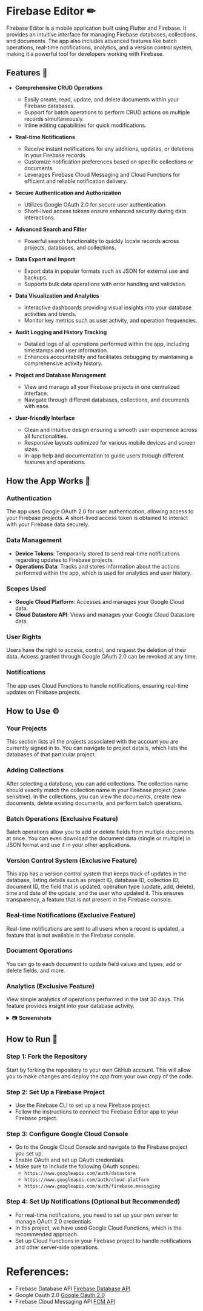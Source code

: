 # Firebase Editor ✏

Firebase Editor is a mobile application built using Flutter and Firebase. It provides an intuitive interface for managing Firebase databases, collections, and documents. The app also includes advanced features like batch operations, real-time notifications, analytics, and a version control system, making it a powerful tool for developers working with Firebase.

## Features 📃

- **Comprehensive CRUD Operations**
  - Easily create, read, update, and delete documents within your Firebase databases.
  - Support for batch operations to perform CRUD actions on multiple records simultaneously.
  - Inline editing capabilities for quick modifications.
  
- **Real-time Notifications**
  - Receive instant notifications for any additions, updates, or deletions in your Firebase records.
  - Customize notification preferences based on specific collections or documents.
  - Leverages Firebase Cloud Messaging and Cloud Functions for efficient and reliable notification delivery.
  
- **Secure Authentication and Authorization**
  - Utilizes Google OAuth 2.0 for secure user authentication.
  - Short-lived access tokens ensure enhanced security during data interactions.
  
- **Advanced Search and Filter**
  - Powerful search functionality to quickly locate records across projects, databases, and collections.
  
- **Data Export and Import**
  - Export data in popular formats such as JSON for external use and backups.
  - Supports bulk data operations with error handling and validation.
  
- **Data Visualization and Analytics**
  - Interactive dashboards providing visual insights into your database activities and trends.
  - Monitor key metrics such as user activity, and operation frequencies.
  
- **Audit Logging and History Tracking**
  - Detailed logs of all operations performed within the app, including timestamps and user information.
  - Enhances accountability and facilitates debugging by maintaining a comprehensive activity history.
  
- **Project and Database Management**
  - View and manage all your Firebase projects in one centralized interface.
  - Navigate through different databases, collections, and documents with ease.
  
- **User-friendly Interface**
  - Clean and intuitive design ensuring a smooth user experience across all functionalities.
  - Responsive layouts optimized for various mobile devices and screen sizes.
  - In-app help and documentation to guide users through different features and operations.
  

## How the App Works 📲

### Authentication
The app uses Google OAuth 2.0 for user authentication, allowing access to your Firebase projects. A short-lived access token is obtained to interact with your Firebase data securely.

### Data Management
- **Device Tokens**: Temporarily stored to send real-time notifications regarding updates to Firebase projects.
- **Operations Data**: Tracks and stores information about the actions performed within the app, which is used for analytics and user history.

### Scopes Used
- **Google Cloud Platform**: Accesses and manages your Google Cloud data.
- **Cloud Datastore API**: Views and manages your Google Cloud Datastore data.

### User Rights
Users have the right to access, control, and request the deletion of their data. Access granted through Google OAuth 2.0 can be revoked at any time.

### Notifications
The app uses Cloud Functions to handle notifications, ensuring real-time updates on Firebase projects.

## How to Use ⚙

### Your Projects
This section lists all the projects associated with the account you are currently signed in to. You can navigate to project details, which lists the databases of that particular project.

### Adding Collections
After selecting a database, you can add collections. The collection name should exactly match the collection name in your Firebase project (case sensitive). In the collections, you can view the documents, create new documents, delete existing documents, and perform batch operations.

### Batch Operations (Exclusive Feature)
Batch operations allow you to add or delete fields from multiple documents at once. You can even download the document data (single or multiple) in JSON format and use it in your other applications.

### Version Control System (Exclusive Feature)
This app has a version control system that keeps track of updates in the database, listing details such as project ID, database ID, collection ID, document ID, the field that is updated, operation type (update, add, delete), time and date of the update, and the user who updated it. This ensures transparency, a feature that is not present in the Firebase console.

### Real-time Notifications (Exclusive Feature)
Real-time notifications are sent to all users when a record is updated, a feature that is not available in the Firebase console.

### Document Operations
You can go to each document to update field values and types, add or delete fields, and more.

### Analytics (Exclusive Feature)
View simple analytics of operations performed in the last 30 days. This feature provides insight into your database activity.
<details>
<summary>📷 <b>Screenshots</b> </summary>
<br/>


Onboarding Screen 1          | Onboarding Screen 2      | Onboarding Screen 3      |  Login Screen
:-------------------------:|:-------------------------:|:-------------------------:|:-------------------------:
![splash_screen1](https://drive.google.com/uc?export=view&id=1kdflpZXEZ59Bpc06JiB06nYej5n5jfzM)|![splash_screen2](https://drive.google.com/uc?export=view&id=1n2BAS8UFomljXutzBqXJXE5GcK28wQRH)|![splash_screen3](https://drive.google.com/uc?export=view&id=1B1rxPxmVXLOpFKMXhwtGZPSBXszRLpuT)|![login_screen](https://drive.google.com/uc?export=view&id=1_Tjm9E8mdr6qUx8kDEdf2Xa6A7A3e46d)|

Welcome Screen         |  Home Screen 1        |   Home Screen 2              |  Drawer Screen
:-------------------------:|:-------------------------:|:-------------------------:|:-------------------------:
![welcome_screen](https://drive.google.com/uc?export=view&id=1cNx8fiF8q-3pkh8FvANJnTKMOb5VwKXQ)|![home_screen1](https://drive.google.com/uc?export=view&id=1WmIMNJ3m_8FhRPsAkKXTdJ6OaGBQjKQ4)|![home_screen2](https://drive.google.com/uc?export=view&id=1tqvh58mmjCFhdNMJN2Ddr2qQ7Iz_CMVy)|![drawer_screen](https://drive.google.com/uc?export=view&id=1bskO3Ih6PdzC9pXYBGplwPZCQc2tPRyt)|
  
 Projects Screen         |  Databases Screen        |   Collections Screen               |  Documents Screen
:-------------------------:|:-------------------------:|:-------------------------:|:-------------------------:
![projects_view](https://drive.google.com/uc?export=view&id=1DhSkyip6XkhoGM8I0ViDc8jSwYsS7HgH)|![database_view](https://drive.google.com/uc?export=view&id=1zQHn-wSNmqqD05BW-ClC6iA-5-BWIBDN)|![collection_view](https://drive.google.com/uc?export=view&id=1ju-Z42sYAIjHBcPW31ZqPvFHZf7OKFvM)|![document_view](https://drive.google.com/uc?export=view&id=1Q2exy6sJYFwppV_oxXJ-s56XS3h7TI7f)|
  
 Batch Operations Screen         |  User Profile Screen        |   Help Screen               |  Enable Notification Screen
:-------------------------:|:-------------------------:|:-------------------------:|:-------------------------:
![batch_operations_screen](https://drive.google.com/uc?export=view&id=1M8RDcvSuJCuWTJl-ve5PvTqyiYnomkjV)|![user_profile_screen](https://drive.google.com/uc?export=view&id=1V8tLEFhQjVswWi-6WVTySo-Xjf_lg0s2)|![help_screen](https://drive.google.com/uc?export=view&id=1gALxQE-vVwRkFvMDLXAKFT_VvGcNAVd4)|![enable_notifications_screen](https://drive.google.com/uc?export=view&id=1rUD4pqwGnyVc6HrxUJcJJ0H3Tdq92JQQ)|
  
  Edit Field Data Type Screen         |  Edit Field Value Screen       |   Add Field Screen              |  History Screen
:-------------------------:|:-------------------------:|:-------------------------:|:-------------------------:
![edit_field_type](https://drive.google.com/uc?export=view&id=1ylkfJdy6mhwFd-njxECJN0j15lzXauRr)|![edit_field_value](https://drive.google.com/uc?export=view&id=1zPhG_hEvddfezZwX2fC9o5Cr77ZbYGK8)|![add_field_view](https://drive.google.com/uc?export=view&id=1nYy6qt-N_VXIOV_dzdewFhc3FJ2j5BjQ)|![history_screen](https://drive.google.com/uc?export=view&id=1QjjoGB85o8SWrvvgu_7Mt1nu8Ohv_zfJ)|

</details>

## How to Run 📍

### Step 1: Fork the Repository
Start by forking the repository to your own GitHub account. This will allow you to make changes and deploy the app from your own copy of the code.

### Step 2: Set Up a Firebase Project
- Use the Firebase CLI to set up a new Firebase project.
- Follow the instructions to connect the Firebase Editor app to your Firebase project.

### Step 3: Configure Google Cloud Console
- Go to the Google Cloud Console and navigate to the Firebase project you set up.
- Enable OAuth and set up OAuth credentials.
- Make sure to include the following OAuth scopes:
  - `https://www.googleapis.com/auth/datastore`
  - `https://www.googleapis.com/auth/cloud-platform`
  - `https://www.googleapis.com/auth/firebase.messaging`

### Step 4: Set Up Notifications (Optional but Recommended)
- For real-time notifications, you need to set up your own server to manage OAuth 2.0 credentials.
- In this project, we have used Google Cloud Functions, which is the recommended approach.
- Set up Cloud Functions in your Firebase project to handle notifications and other server-side operations.

#  References:
- Firebase Database API [Firebase Database API](https://firebase.google.com/docs/firestore/reference/rest)
- Google Oauth 2.0 [Google Oauth 2.0](https://developers.google.com/identity/protocols/oauth2)
- Firebase Cloud Messaging API [FCM API](https://firebase.google.com/docs/reference/fcm/rest/v1/projects.messages)
